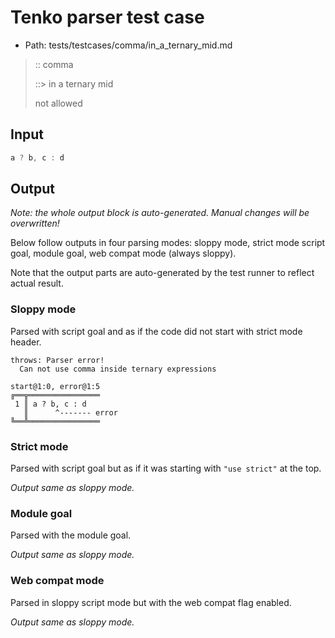 # Tenko parser test case

- Path: tests/testcases/comma/in_a_ternary_mid.md

> :: comma
>
> ::> in a ternary mid
>
> not allowed

## Input

`````js
a ? b, c : d
`````

## Output

_Note: the whole output block is auto-generated. Manual changes will be overwritten!_

Below follow outputs in four parsing modes: sloppy mode, strict mode script goal, module goal, web compat mode (always sloppy).

Note that the output parts are auto-generated by the test runner to reflect actual result.

### Sloppy mode

Parsed with script goal and as if the code did not start with strict mode header.

`````
throws: Parser error!
  Can not use comma inside ternary expressions

start@1:0, error@1:5
╔══╦════════════════
 1 ║ a ? b, c : d
   ║      ^------- error
╚══╩════════════════

`````

### Strict mode

Parsed with script goal but as if it was starting with `"use strict"` at the top.

_Output same as sloppy mode._

### Module goal

Parsed with the module goal.

_Output same as sloppy mode._

### Web compat mode

Parsed in sloppy script mode but with the web compat flag enabled.

_Output same as sloppy mode._
